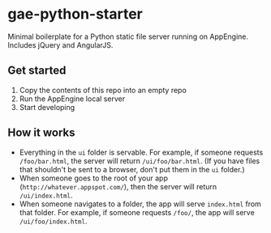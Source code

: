 # gae-python-starter

Minimal boilerplate for a Python static file server running on AppEngine.
Includes jQuery and AngularJS.

## Get started
1. Copy the contents of this repo into an empty repo
2. Run the AppEngine local server
3. Start developing

## How it works
* Everything in the `ui` folder is servable. For example, if someone requests
  `/foo/bar.html`, the server will return `/ui/foo/bar.html`. (If you have files
  that shouldn't be sent to a browser, don't put them in the `ui` folder.)
* When someone goes to the root of your app (`http://whatever.appspot.com/`),
  then the server will return `/ui/index.html`.
* When someone navigates to a folder, the app will serve `index.html` from that
  folder. For example, if someone requests `/foo/`, the app will serve
  `/ui/foo/index.html`.


